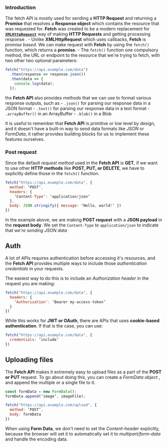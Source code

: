 ### Introduction
The fetch API is mostly used for sending a **HTTP Request** and returning a **Promise** that resolves a **Response object** which contains the resource that was requested for. **Fetch** was created to be a modern replacement for **[`XMLHttpRequest`](https://developer.mozilla.org/en-US/docs/Web/API/XMLHttpRequest)** way of making **HTTP Requests** and getting processing response .
	- Unlike **XMLHttpRequest** which uses callbacks, **Fetch** is *promise based*.
We can make request with **Fetch** by using the `fetch()` function, which returns a **promise**.
	- The `fetch()` function  one compulsory method, the URL or endpoint to the resource that we're trying to fetch, with two other two optional parameters:
```js
fetch("https://api.example.com/data")
  .then(response => response.json())
  .then(data => {
    console.log(data);
  });
```

 the **Fetch API** also provides methods that we can use to format various response outputs, such as 
	 - `.json()` for parsing our response data in a JSON format
	 - `.text()` for parsing our response data in a text format
	 - `.arrayBuffer()` in an ArrayBuffer
	 - `.blob()` in a Blob

It is useful to remember that **Fetch API** is primitive or low level by design, and it doesn't have a built-in way to send data formats like *JSON* or *FormData*, it rather provides building blocks for us to implement these features ourselves.

### Post request 
Since the default *request method* used in the **Fetch API** is **GET**, if we want to use other **HTTP methods** like **POST, PUT, or DELETE**, we have to explicitly define those in the `fetch()` function.
```js
fetch("https://api.example.com/data", {
  method: ‘POST‘,
  headers: {
    ‘Content-Type‘: ‘application/json‘
  },
  body: JSON.stringify({ message: ‘Hello, world!‘ })
})
```
In the example above, we are making **POST request** with a **JSON payload** in the **request body**. We set the `Content-Type` to `application/json` to indicate that *we're sending JSON data* 

## Auth
A lot of APIs requires authentication before accessing it's resources, and the **Fetch API** provides multiple ways to include those *authentication credentials* in your requests.

The easiest way to do this is to include an *Authorization header* in the request you are making:
```js
fetch("https://api.example.com/data", {
  headers: {
    ‘Authorization‘: ‘Bearer my-access-token‘
  }
})  
```
While this works for **JWT or OAuth**, there are APIs that uses **cookie-based authentication**. If that is the case, you can use:
```js
fetch("https://api.example.com/data", {
  credentials: ‘include‘  
})
```

## Uploading files

The **Fetch API** makes it extremely easy to upload files as a part of the **POST or PUT** request. To go about doing this, you can create a *FormData object* , and append the multiple or a single file to it.
```js
const formData = new FormData();
formData.append(‘image‘, imageFile);

fetch("https://api.example.com/upload", {
  method: ‘POST‘,
  body: formData
})
```
When using **Form Data**, we  don't need to set the *Content-header* explicitly, because the browser will set it to automatically set it to *multipart/form-data* and handle the encoding data.